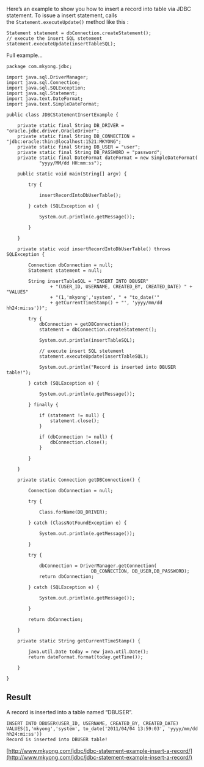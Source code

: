 Here’s an example to show you how to insert a record into table via JDBC statement. To issue a insert statement, calls the `Statement.executeUpdate()` method like this :

    Statement statement = dbConnection.createStatement();
    // execute the insert SQL stetement
    statement.executeUpdate(insertTableSQL);

Full example…

    package com.mkyong.jdbc;

    import java.sql.DriverManager;
    import java.sql.Connection;
    import java.sql.SQLException;
    import java.sql.Statement;
    import java.text.DateFormat;
    import java.text.SimpleDateFormat;

    public class JDBCStatementInsertExample {

    	private static final String DB_DRIVER = "oracle.jdbc.driver.OracleDriver";
    	private static final String DB_CONNECTION = "jdbc:oracle:thin:@localhost:1521:MKYONG";
    	private static final String DB_USER = "user";
    	private static final String DB_PASSWORD = "password";
    	private static final DateFormat dateFormat = new SimpleDateFormat(
    			"yyyy/MM/dd HH:mm:ss");

    	public static void main(String[] argv) {

    		try {

    			insertRecordIntoDbUserTable();

    		} catch (SQLException e) {

    			System.out.println(e.getMessage());

    		}

    	}

    	private static void insertRecordIntoDbUserTable() throws SQLException {

    		Connection dbConnection = null;
    		Statement statement = null;

    		String insertTableSQL = "INSERT INTO DBUSER"
    				+ "(USER_ID, USERNAME, CREATED_BY, CREATED_DATE) " + "VALUES"
    				+ "(1,'mkyong','system', " + "to_date('"
    				+ getCurrentTimeStamp() + "', 'yyyy/mm/dd hh24:mi:ss'))";

    		try {
    			dbConnection = getDBConnection();
    			statement = dbConnection.createStatement();

    			System.out.println(insertTableSQL);

    			// execute insert SQL stetement
    			statement.executeUpdate(insertTableSQL);

    			System.out.println("Record is inserted into DBUSER table!");

    		} catch (SQLException e) {

    			System.out.println(e.getMessage());

    		} finally {

    			if (statement != null) {
    				statement.close();
    			}

    			if (dbConnection != null) {
    				dbConnection.close();
    			}

    		}

    	}

    	private static Connection getDBConnection() {

    		Connection dbConnection = null;

    		try {

    			Class.forName(DB_DRIVER);

    		} catch (ClassNotFoundException e) {

    			System.out.println(e.getMessage());

    		}

    		try {

    			dbConnection = DriverManager.getConnection(
                                   DB_CONNECTION, DB_USER,DB_PASSWORD);
    			return dbConnection;

    		} catch (SQLException e) {

    			System.out.println(e.getMessage());

    		}

    		return dbConnection;

    	}

    	private static String getCurrentTimeStamp() {

    		java.util.Date today = new java.util.Date();
    		return dateFormat.format(today.getTime());

    	}

    }

## Result

A record is inserted into a table named “DBUSER”.

    INSERT INTO DBUSER(USER_ID, USERNAME, CREATED_BY, CREATED_DATE)
    VALUES(1,'mkyong','system', to_date('2011/04/04 13:59:03', 'yyyy/mm/dd hh24:mi:ss'))
    Record is inserted into DBUSER table!

[http://www.mkyong.com/jdbc/jdbc-statement-example-insert-a-record/](http://www.mkyong.com/jdbc/jdbc-statement-example-insert-a-record/)

